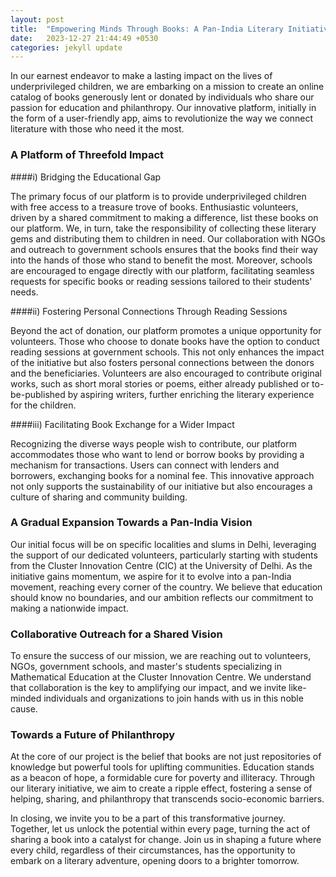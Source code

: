 ```yaml
---
layout: post
title:  "Empowering Minds Through Books: A Pan-India Literary Initiative"
date:   2023-12-27 21:44:49 +0530
categories: jekyll update
---
```


In our earnest endeavor to make a lasting impact on the lives of underprivileged children, we are embarking on a mission to create an online catalog of books generously lent or donated by individuals who share our passion for education and philanthropy. Our innovative platform, initially in the form of a user-friendly app, aims to revolutionize the way we connect literature with those who need it the most.

### A Platform of Threefold Impact

####i) Bridging the Educational Gap

The primary focus of our platform is to provide underprivileged children with free access to a treasure trove of books. Enthusiastic volunteers, driven by a shared commitment to making a difference, list these books on our platform. We, in turn, take the responsibility of collecting these literary gems and distributing them to children in need. Our collaboration with NGOs and outreach to government schools ensures that the books find their way into the hands of those who stand to benefit the most. Moreover, schools are encouraged to engage directly with our platform, facilitating seamless requests for specific books or reading sessions tailored to their students' needs.

####ii) Fostering Personal Connections Through Reading Sessions

Beyond the act of donation, our platform promotes a unique opportunity for volunteers. Those who choose to donate books have the option to conduct reading sessions at government schools. This not only enhances the impact of the initiative but also fosters personal connections between the donors and the beneficiaries. Volunteers are also encouraged to contribute original works, such as short moral stories or poems, either already published or to-be-published by aspiring writers, further enriching the literary experience for the children.

####iii) Facilitating Book Exchange for a Wider Impact

Recognizing the diverse ways people wish to contribute, our platform accommodates those who want to lend or borrow books by providing a mechanism for transactions. Users can connect with lenders and borrowers, exchanging books for a nominal fee. This innovative approach not only supports the sustainability of our initiative but also encourages a culture of sharing and community building.

### A Gradual Expansion Towards a Pan-India Vision

Our initial focus will be on specific localities and slums in Delhi, leveraging the support of our dedicated volunteers, particularly starting with students from the Cluster Innovation Centre (CIC) at the University of Delhi. As the initiative gains momentum, we aspire for it to evolve into a pan-India movement, reaching every corner of the country. We believe that education should know no boundaries, and our ambition reflects our commitment to making a nationwide impact.

### Collaborative Outreach for a Shared Vision

To ensure the success of our mission, we are reaching out to volunteers, NGOs, government schools, and master's students specializing in Mathematical Education at the Cluster Innovation Centre. We understand that collaboration is the key to amplifying our impact, and we invite like-minded individuals and organizations to join hands with us in this noble cause.

### Towards a Future of Philanthropy

At the core of our project is the belief that books are not just repositories of knowledge but powerful tools for uplifting communities. Education stands as a beacon of hope, a formidable cure for poverty and illiteracy. Through our literary initiative, we aim to create a ripple effect, fostering a sense of helping, sharing, and philanthropy that transcends socio-economic barriers.

In closing, we invite you to be a part of this transformative journey. Together, let us unlock the potential within every page, turning the act of sharing a book into a catalyst for change. Join us in shaping a future where every child, regardless of their circumstances, has the opportunity to embark on a literary adventure, opening doors to a brighter tomorrow.
